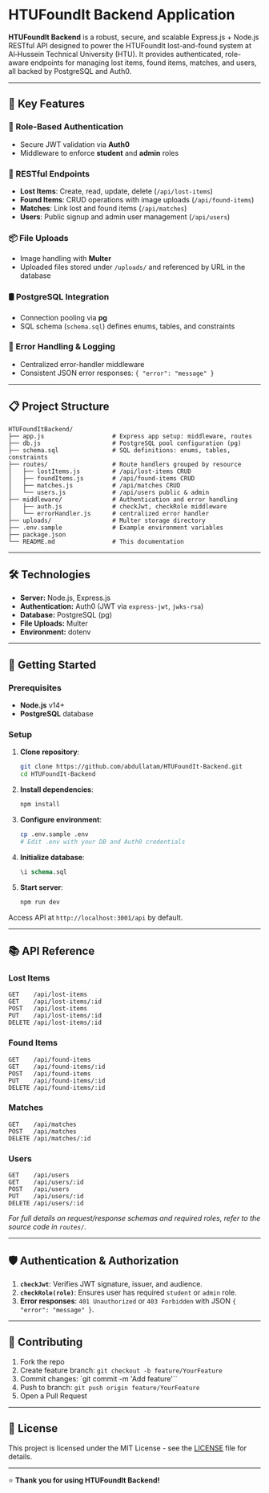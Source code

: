 # HTUFoundIt Backend Application

**HTUFoundIt Backend** is a robust, secure, and scalable Express.js + Node.js RESTful API designed to power the HTUFoundIt lost-and-found system at Al‑Hussein Technical University (HTU). It provides authenticated, role-aware endpoints for managing lost items, found items, matches, and users, all backed by PostgreSQL and Auth0.

---

## 🚀 Key Features

### 🔐 Role-Based Authentication

* Secure JWT validation via **Auth0**
* Middleware to enforce **student** and **admin** roles

### 🔄 RESTful Endpoints

* **Lost Items**: Create, read, update, delete (`/api/lost-items`)
* **Found Items**: CRUD operations with image uploads (`/api/found-items`)
* **Matches**: Link lost and found items (`/api/matches`)
* **Users**: Public signup and admin user management (`/api/users`)

### 📦 File Uploads

* Image handling with **Multer**
* Uploaded files stored under `/uploads/` and referenced by URL in the database

### 🛢️ PostgreSQL Integration

* Connection pooling via **pg**
* SQL schema (`schema.sql`) defines enums, tables, and constraints

### 🤝 Error Handling & Logging

* Centralized error-handler middleware
* Consistent JSON error responses: `{ "error": "message" }`

---

## 📋 Project Structure

```
HTUFoundItBackend/
├── app.js                   # Express app setup: middleware, routes
├── db.js                    # PostgreSQL pool configuration (pg)
├── schema.sql               # SQL definitions: enums, tables, constraints
├── routes/                  # Route handlers grouped by resource
│   ├── lostItems.js         # /api/lost-items CRUD
│   ├── foundItems.js        # /api/found-items CRUD
│   ├── matches.js           # /api/matches CRUD
│   └── users.js             # /api/users public & admin
├── middleware/              # Authentication and error handling
│   ├── auth.js              # checkJwt, checkRole middleware
│   └── errorHandler.js      # centralized error handler
├── uploads/                 # Multer storage directory
├── .env.sample              # Example environment variables
├── package.json
└── README.md                # This documentation
```

---

## 🛠 Technologies

* **Server:** Node.js, Express.js
* **Authentication:** Auth0 (JWT via `express-jwt`, `jwks-rsa`)
* **Database:** PostgreSQL (pg)
* **File Uploads:** Multer
* **Environment:** dotenv

---

## 🚀 Getting Started

### Prerequisites

* **Node.js** v14+
* **PostgreSQL** database

### Setup

1. **Clone repository**:

   ```bash
   git clone https://github.com/abdullatam/HTUFoundIt-Backend.git
   cd HTUFoundIt-Backend
   ```
2. **Install dependencies**:

   ```bash
   npm install
   ```
3. **Configure environment**:

   ```bash
   cp .env.sample .env
   # Edit .env with your DB and Auth0 credentials
   ```
4. **Initialize database**:

   ```sql
   \i schema.sql
   ```
5. **Start server**:

   ```bash
   npm run dev
   ```

Access API at `http://localhost:3001/api` by default.

---

## 📚 API Reference

### Lost Items

```http
GET    /api/lost-items
GET    /api/lost-items/:id
POST   /api/lost-items
PUT    /api/lost-items/:id
DELETE /api/lost-items/:id
```

### Found Items

```http
GET    /api/found-items
GET    /api/found-items/:id
POST   /api/found-items
PUT    /api/found-items/:id
DELETE /api/found-items/:id
```

### Matches

```http
GET    /api/matches
POST   /api/matches
DELETE /api/matches/:id
```

### Users

```http
GET    /api/users
GET    /api/users/:id
POST   /api/users
PUT    /api/users/:id
DELETE /api/users/:id
```

*For full details on request/response schemas and required roles, refer to the source code in `routes/`.*

---

## 🛡 Authentication & Authorization

1. **`checkJwt`**: Verifies JWT signature, issuer, and audience.
2. **`checkRole(role)`**: Ensures user has required `student` or `admin` role.
3. **Error responses**: `401 Unauthorized` or `403 Forbidden` with JSON `{ "error": "message" }`.

---

## 🤝 Contributing

1. Fork the repo
2. Create feature branch: `git checkout -b feature/YourFeature`
3. Commit changes: \`git commit -m 'Add feature'\`\`
4. Push to branch: `git push origin feature/YourFeature`
5. Open a Pull Request

---

## 📄 License

This project is licensed under the MIT License - see the [LICENSE](LICENSE) file for details.

---

⭐ **Thank you for using HTUFoundIt Backend!**
